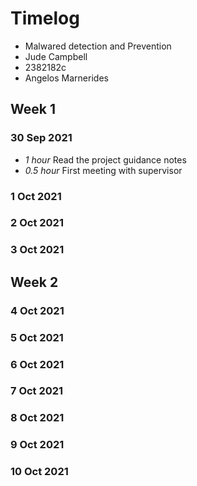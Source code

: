 # Timelog

* Malwared detection and Prevention
* Jude Campbell
* 2382182c
* Angelos Marnerides

## Week 1

### 30 Sep 2021

* *1 hour* Read the project guidance notes
* *0.5 hour* First meeting with supervisor

### 1 Oct 2021

### 2 Oct 2021

### 3 Oct 2021

## Week 2

### 4 Oct 2021

### 5 Oct 2021

### 6 Oct 2021

### 7 Oct 2021

### 8 Oct 2021

### 9 Oct 2021

### 10 Oct 2021
